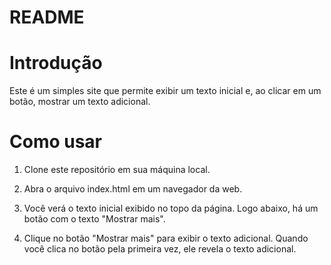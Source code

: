 # README
# Introdução
Este é um simples site que permite exibir um texto inicial e, ao clicar em um botão, mostrar um texto adicional.

# Como usar
1. Clone este repositório em sua máquina local.

2. Abra o arquivo index.html em um navegador da web.

3. Você verá o texto inicial exibido no topo da página. Logo abaixo, há um botão com o texto "Mostrar mais".

4. Clique no botão "Mostrar mais" para exibir o texto adicional. Quando você clica no botão pela primeira vez, ele revela o texto adicional.
